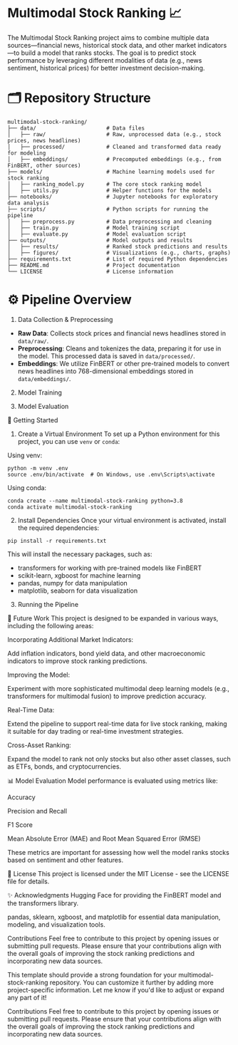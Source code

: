 # Multimodal Stock Ranking 📈
The Multimodal Stock Ranking project aims to combine multiple data sources—financial news, historical stock data, and other market indicators—to build a model that ranks stocks. The goal is to predict stock performance by leveraging different modalities of data (e.g., news sentiment, historical prices) for better investment decision-making.

# 🗂️ Repository Structure

```
multimodal-stock-ranking/
├── data/                      # Data files
│   ├── raw/                   # Raw, unprocessed data (e.g., stock prices, news headlines)
│   ├── processed/             # Cleaned and transformed data ready for modeling
│   ├── embeddings/            # Precomputed embeddings (e.g., from FinBERT, other sources)
├── models/                    # Machine learning models used for stock ranking
│   ├── ranking_model.py       # The core stock ranking model
│   ├── utils.py               # Helper functions for the models
├── notebooks/                 # Jupyter notebooks for exploratory data analysis
├── scripts/                   # Python scripts for running the pipeline
│   ├── preprocess.py          # Data preprocessing and cleaning
│   ├── train.py               # Model training script
│   ├── evaluate.py            # Model evaluation script
├── outputs/                   # Model outputs and results
│   ├── results/               # Ranked stock predictions and results
│   ├── figures/               # Visualizations (e.g., charts, graphs)
├── requirements.txt           # List of required Python dependencies
├── README.md                  # Project documentation
└── LICENSE                    # License information
```

# ⚙️ Pipeline Overview
1. Data Collection & Preprocessing
- **Raw Data**: Collects stock prices and financial news headlines stored in `data/raw/`.
- **Preprocessing**: Cleans and tokenizes the data, preparing it for use in the model. This processed data is saved in `data/processed/`.
- **Embeddings**: We utilize FinBERT or other pre-trained models to convert news headlines into 768-dimensional embeddings stored in `data/embeddings/`.

2. Model Training
<Insert notes here>

3. Model Evaluation
<Insert notes here>

🚀 Getting Started
1. Create a Virtual Environment
To set up a Python environment for this project, you can use `venv` or `conda`:

Using venv:
```{bash}
python -m venv .env
source .env/bin/activate  # On Windows, use .env\Scripts\activate
```
Using conda:
```{bash}
conda create --name multimodal-stock-ranking python=3.8
conda activate multimodal-stock-ranking
```

2. Install Dependencies
Once your virtual environment is activated, install the required dependencies:

```{bash}
pip install -r requirements.txt
```
This will install the necessary packages, such as:
- transformers for working with pre-trained models like FinBERT
- scikit-learn, xgboost for machine learning
- pandas, numpy for data manipulation
- matplotlib, seaborn for data visualization

3. Running the Pipeline

<add notes here>

🔮 Future Work
This project is designed to be expanded in various ways, including the following areas:

Incorporating Additional Market Indicators:

Add inflation indicators, bond yield data, and other macroeconomic indicators to improve stock ranking predictions.

Improving the Model:

Experiment with more sophisticated multimodal deep learning models (e.g., transformers for multimodal fusion) to improve prediction accuracy.

Real-Time Data:

Extend the pipeline to support real-time data for live stock ranking, making it suitable for day trading or real-time investment strategies.

Cross-Asset Ranking:

Expand the model to rank not only stocks but also other asset classes, such as ETFs, bonds, and cryptocurrencies.

📊 Model Evaluation
Model performance is evaluated using metrics like:

Accuracy

Precision and Recall

F1 Score

Mean Absolute Error (MAE) and Root Mean Squared Error (RMSE)

These metrics are important for assessing how well the model ranks stocks based on sentiment and other features.

📜 License
This project is licensed under the MIT License - see the LICENSE file for details.

✨ Acknowledgments
Hugging Face for providing the FinBERT model and the transformers library.

pandas, sklearn, xgboost, and matplotlib for essential data manipulation, modeling, and visualization tools.

Contributions
Feel free to contribute to this project by opening issues or submitting pull requests. Please ensure that your contributions align with the overall goals of improving the stock ranking predictions and incorporating new data sources.

This template should provide a strong foundation for your multimodal-stock-ranking repository. You can customize it further by adding more project-specific information. Let me know if you'd like to adjust or expand any part of it!


Contributions
Feel free to contribute to this project by opening issues or submitting pull requests. Please ensure that your contributions align with the overall goals of improving the stock ranking predictions and incorporating new data sources.
